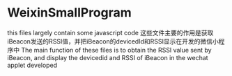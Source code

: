 # WeixinSmallProgram
this files largely contain some javascript code
这些文件主要的作用是获取iBeacon发送的RSSI值，并把iBeacon的devicedId和RSSI显示在开发的微信小程序中
The main function of these files is to obtain the RSSI value sent by iBeacon, and display the devicedid and RSSI of iBeacon in the wechat applet developed
